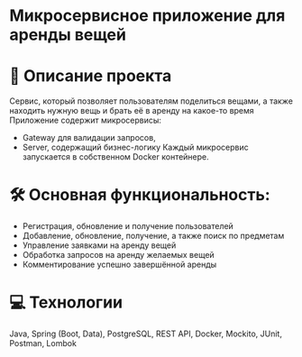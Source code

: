# Микросервисное приложение для аренды вещей


# 📌 Описание проекта
Сервис, который позволяет пользователям поделиться вещами, а также находить нужную вещь и брать её в аренду на какое-то время
Приложение содержит микросервисы:

   - Gateway для валидации запросов,
   - Server, содержащий бизнес-логику
Каждый микросервис запускается в собственном Docker контейнере.

# 🛠 Основная функциональность:

   - Регистрация, обновление и получение пользователей
   - Добавление, обновление, получение, а также поиск по предметам
   - Управление заявками на аренду вещей
   - Обработка запросов на аренду желаемых вещей
   - Комментирование успешно завершённой аренды

# 💻 Технологии
Java, Spring (Boot, Data), PostgreSQL, REST API, Docker, Mockito, JUnit, Postman, Lombok

